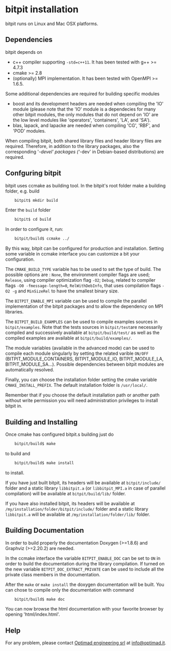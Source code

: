 # bitpit installation

bitpit runs on Linux and Mac OSX platforms.

## Dependencies
bitpit depends on
* c++ compiler supporting `-std=c++11`. It has been tested with g++ >= 4.7.3
* cmake >= 2.8
* (optionally) MPI implementation. It has been tested with OpenMPI >= 1.6.5.

Some additional dependencies are required for building specific modules
* boost and its development headers are needed when compiling the 'IO'
  module (please note that the 'IO' module is a dependecies for many other
  bitpit modules, the only modules that do not depend on 'IO' are the low
  level modules like 'operators', 'containers', 'LA', and 'SA').
* blas, lapack, and lapacke are needed when compiling 'CG', 'RBF', and 'POD'
  modules.
    

When compiling bitpit, both shared library files and header library files are
required. Therefore, in addition to the library packages, also the corresponding
'*-devel' packages ('*-dev' in Debian-based distributions) are required.

## Confguring bitpit
bitpit uses ccmake as building tool.
In the bitpit's root folder make a building folder, e.g. build
```bash
    bitpit$ mkdir build
```
Enter the `build` folder
```bash
    bitpit$ cd build
```
 In order to configure it, run:
```bash
    bitpit/build$ ccmake ../
```
 By this way, bitpit can be configured for production and installation.
Setting some variable in ccmake interface you can customize a bit your configuration.

The `CMAKE_BUILD_TYPE` variable has to be used to set the type of build. The possible options are : `None`, the environment compiler flags are used; `Release`, using compiler optimization flag `-O2`; `Debug`, related to compiler flags `-O0 -fmessage-length=0`, `RelWithDebInfo`, that uses compilation flags `-O2 -g` and `MinSizeRel` to have the smallest binary size.

The `BITPIT_ENABLE_MPI` variable can be used to compile the parallel implementation of the bitpit packages and to allow the dependency on MPI libraries.

The `BITPIT_BUILD_EXAMPLES` can be used to compile examples sources in `bitpit/examples`. Note that the tests sources in `bitpit/test`are necessarily compiled and successively available at `bitpit/build/test/` as well as the compiled examples are available at `bitpit/build/examples/`.

The module variables (available in the advanced mode) can be used to compile each module singularly by setting the related varible `ON/OFF` (BITPIT_MODULE_CONTAINERS, BITPIT_MODULE_IO, BITPIT_MODULE_LA, BITPIT_MODULE_SA...). Possible dependencies between bitpit modules are automatically resolved.

Finally, you can choose the installation folder setting the cmake variable `CMAKE_INSTALL_PREFIX`. The default installation folder is `/usr/local/`.

Remember that if you choose the default installation path or another path without write permission you will need administration privileges to install bitpit in.

## Building and Installing
Once cmake has configured bitpit.s building just do
```bash
    bitpit/build$ make   
```
to build and
```bash
    bitpit/build$ make install   
```
to install.

If you have just built bitpit, its headers will be available at `bitpit/include/` folder and a static library `libbitpit.a` (or `libbitpit_MPI.a` in case of parallel compilation) will be available at `bitpit/build/lib/` folder.

If you have also installed bitpit, its headers will be available at `/my/installation/folder/bitpit/include/` folder and a static library `libbitpit.a` will be available at `/my/installation/folder/lib/` folder.

## Building Documentation
In order to build properly the documentation Doxygen (>=1.8.6) and Graphviz (>=2.20.2) are needed.

In the ccmake interface the variable `BITPIT_ENABLE_DOC` can be set to `ON` in order to build the documentation during the library compilation.
If turned on the new variable `BITPIT_DOC_EXTRACT_PRIVATE` can be used to include all the private class members in the documentation.

After the `make` or `make install` the doxygen documentation will be built. You can chose to compile only the documentation with command
```bash
    bitpit/build$ make doc   
```
You can now browse the html documentation with your favorite browser by opening 'html/index.html'.

## Help
For any problem, please contact <a href="http://www.optimad.it">Optimad engineering srl</a> at info@optimad.it.
